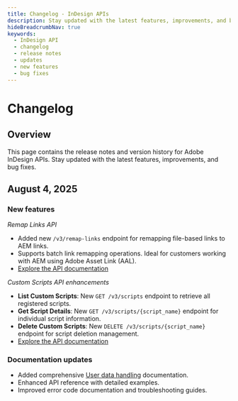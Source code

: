 ```yaml
---
title: Changelog - InDesign APIs
description: Stay updated with the latest features, improvements, and bug fixes for Adobe InDesign APIs.
hideBreadcrumbNav: true
keywords:
  - InDesign API
  - changelog
  - release notes
  - updates
  - new features
  - bug fixes
---
```


# Changelog

## Overview

This page contains the release notes and version history for Adobe InDesign APIs. Stay updated with the latest features, improvements, and bug fixes.

## August 4, 2025

### New features

*Remap Links API*

- Added new `/v3/remap-links` endpoint for remapping file-based links to AEM links.
- Supports batch link remapping operations. Ideal for customers working with AEM using Adobe Asset Link (AAL).
- [Explore the API documentation][1]

*Custom Scripts API enhancements*

- **List Custom Scripts**: New `GET /v3/scripts` endpoint to retrieve all registered scripts.
- **Get Script Details**: New `GET /v3/scripts/{script_name}` endpoint for individual script information.
- **Delete Custom Scripts**: New `DELETE /v3/scripts/{script_name}` endpoint for script deletion management.
- [Explore the API documentation][2]

### Documentation updates

- Added comprehensive [User data handling][3] documentation.
- Enhanced API reference with detailed examples.
- Improved error code documentation and troubleshooting guides.

<!-- Links -->
[1]: ../api/remaplinks.md
[2]: ../api/scripts.md
[3]: ../help/usage_notes/index.md#user-data-handling
